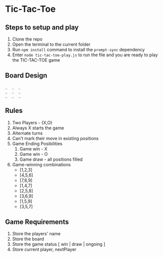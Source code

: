 # Tic-Tac-Toe

## Steps to setup and play
1. Clone the repo
2. Open the terminal to the current folder
3. Run `npm install` command to install the `prompt-sync` dependency
4. Enter `node tic-tac-toe-play.js` to run the file and you are ready to play the TIC-TAC-TOE game

## Board Design
  `_  _  _`<br>
  `_  _  _`<br>
  `_  _  _`<br>

## Rules
1. Two Players - {X,O}
2. Always X starts the game
3. Alternate turns
4. Can't mark their move in existing positions
5. Game Ending Posibilities
    1. Game win - X
    2. Game win - O
    3. Game draw - all positions filled
6. Game-winning combinations
    - [1,2,3]
    - [4,5,6]
    - [7,8,9]
    - [1,4,7]
    - [2,5,8]
    - [3,6,9]
    - [1,5,9]
    - [3,5,7]

## Game Requirements
1. Store the players' name
2. Store the board
3. Store the game status [ win | draw | ongoing ]
4. Store current player, nextPlayer
